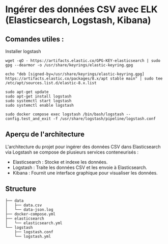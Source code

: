 # Ingérer des données CSV avec ELK (Elasticsearch, Logstash, Kibana)

## Comandes utiles :

Installer logstash

```
wget -qO - https://artifacts.elastic.co/GPG-KEY-elasticsearch | sudo gpg --dearmor -o /usr/share/keyrings/elastic-keyring.gpg

echo "deb [signed-by=/usr/share/keyrings/elastic-keyring.gpg] https://artifacts.elastic.co/packages/8.x/apt stable main" | sudo tee /etc/apt/sources.list.d/elastic-8.x.list

sudo apt-get update
sudo apt-get install logstash
sudo systemctl start logstash
sudo systemctl enable logstash
```



```
sudo docker compose exec logstash /bin/bash/logstash --config.test_and_exit -f /usr/share/logstash/pipeline/logstash.conf 
```


## Aperçu de l'architecture
L'architecture du projet pour ingérer des données CSV dans Elasticsearch via Logstash se compose de plusieurs services conteneurisés :

- Elasticsearch : Stocke et indexe les données.
- Logstash : Traite les données CSV et les envoie à Elasticsearch.
- Kibana : Fournit une interface graphique pour visualiser les données.

## Structure


```
├── data
│   ├── data.csv
│   └── data-json.log
├── docker-compose.yml
├── elasticsearch
│   └── elasticsearch.yml
└── logstash
    ├── logstash.conf
    └── logstash.yml
```
